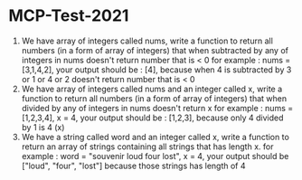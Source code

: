 # MCP-Test-2021
1. We have array of integers called nums, write a function to return all numbers (in a form
of array of integers) that when subtracted by any of integers in nums doesn't return
number that is < 0
for example : nums = [3,1,4,2], your output should be : [4], because when 4 is subtracted
by 3 or 1 or 4 or 2 doesn't return number that is < 0
2. We have array of integers called nums and an integer called x, write a function to return
all numbers (in a form of array of integers) that when divided by any of integers in nums
doesn't return x
for example : nums = [1,2,3,4], x = 4, your output should be : [1,2,3], because only 4
divided by 1 is 4 (x)
3. We have a string called word and an integer called x, write a function to return an array
of strings containing all strings that has length x.
for example : word = "souvenir loud four lost", x = 4, your output should be ["loud", "four",
"lost"] because those strings has length of 4
